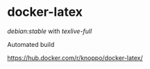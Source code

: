 docker-latex
============

*debian:stable* with *texlive-full*

Automated build

https://hub.docker.com/r/knoppo/docker-latex/

